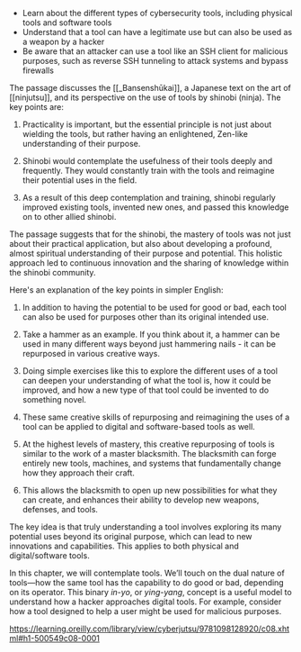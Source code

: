 
- Learn about the different types of cybersecurity tools, including physical tools and software tools
- Understand that a tool can have a legitimate use but can also be used as a weapon by a hacker
- Be aware that an attacker can use a tool like an SSH client for malicious purposes, such as reverse SSH tunneling to attack systems and bypass firewalls

The passage discusses the [[_Bansenshūkai]], a Japanese text on the art of [[ninjutsu]], and its perspective on the use of tools by shinobi (ninja). The key points are:

1. Practicality is important, but the essential principle is not just about wielding the tools, but rather having an enlightened, Zen-like understanding of their purpose.

2. Shinobi would contemplate the usefulness of their tools deeply and frequently. They would constantly train with the tools and reimagine their potential uses in the field.

3. As a result of this deep contemplation and training, shinobi regularly improved existing tools, invented new ones, and passed this knowledge on to other allied shinobi.

The passage suggests that for the shinobi, the mastery of tools was not just about their practical application, but also about developing a profound, almost spiritual understanding of their purpose and potential. This holistic approach led to continuous innovation and the sharing of knowledge within the shinobi community.

Here's an explanation of the key points in simpler English:

1. In addition to having the potential to be used for good or bad, each tool can also be used for purposes other than its original intended use.

2. Take a hammer as an example. If you think about it, a hammer can be used in many different ways beyond just hammering nails - it can be repurposed in various creative ways.

3. Doing simple exercises like this to explore the different uses of a tool can deepen your understanding of what the tool is, how it could be improved, and how a new type of that tool could be invented to do something novel.

4. These same creative skills of repurposing and reimagining the uses of a tool can be applied to digital and software-based tools as well.

5. At the highest levels of mastery, this creative repurposing of tools is similar to the work of a master blacksmith. The blacksmith can forge entirely new tools, machines, and systems that fundamentally change how they approach their craft.

6. This allows the blacksmith to open up new possibilities for what they can create, and enhances their ability to develop new weapons, defenses, and tools.

The key idea is that truly understanding a tool involves exploring its many potential uses beyond its original purpose, which can lead to new innovations and capabilities. This applies to both physical and digital/software tools.

In this chapter, we will contemplate tools. We’ll touch on the dual nature of tools—how the same tool has the capability to do good or bad, depending on its operator. This binary _in-yo_, or _ying-yang_, concept is a useful model to understand how a hacker approaches digital tools. For example, consider how a tool designed to help a user might be used for malicious purposes.

https://learning.oreilly.com/library/view/cyberjutsu/9781098128920/c08.xhtml#h1-500549c08-0001
